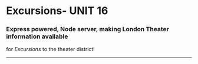 # Excursions- UNIT 16 

### __Express__ powered, __Node__ server, making London Theater information available
for _Excursions_ to the theater district!

---

